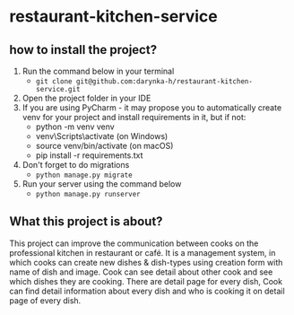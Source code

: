# restaurant-kitchen-service

## how to install the project?

1. Run the command below in your terminal
   - `git clone git@github.com:darynka-h/restaurant-kitchen-service.git`
2.  Open the project folder in your IDE
3. If you are using PyCharm - it may propose you to automatically create venv for your project and install requirements in it, but if not:
   - python -m venv venv
   - venv\Scripts\activate (on Windows)
   - source venv/bin/activate (on macOS)
   - pip install -r requirements.txt
4. Don't forget to do migrations
   - `python manage.py migrate`
5. Run your server using the command below
   - `python manage.py runserver`
## What this project is about?
This project can improve the communication between cooks on the professional 
kitchen in restaurant or café. It is a management system, in which cooks can 
create new dishes & dish-types using creation form with name of dish and image.
Cook can see detail about other cook and see which dishes they are cooking. 
There are detail page for every dish, 
Cook can find detail information about every dish and who is cooking it on detail page of every dish. 
